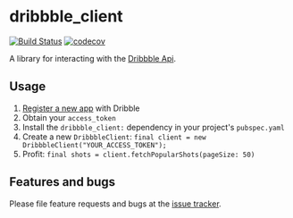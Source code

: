 # dribbble_client

[![Build Status](https://travis-ci.org/brianegan/dribbble_client.svg?branch=master)](https://travis-ci.org/brianegan/dribbble_client) [![codecov](https://codecov.io/gh/brianegan/dribbble_client/branch/master/graph/badge.svg)](https://codecov.io/gh/brianegan/dribbble_client)

A library for interacting with the [Dribbble Api](http://developer.dribbble.com/v1/).

## Usage

  1. [Register a new app](https://dribbble.com/account/applications) with Dribble
  2. Obtain your `access_token`
  3. Install the `dribbble_client:` dependency in your project's `pubspec.yaml`
  4. Create a new `DribbbleClient`: `final client = new DribbbleClient("YOUR_ACCESS_TOKEN");`
  5. Profit: `final shots = client.fetchPopularShots(pageSize: 50)`

## Features and bugs

Please file feature requests and bugs at the [issue tracker](https://github.com/brianegan/dribbble_client/issues).
